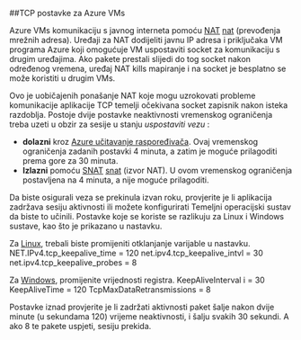 ##<a name="tcp-settings-for-azure-vms"></a>TCP postavke za Azure VMs

Azure VMs komunikaciju s javnog interneta pomoću [NAT] [ nat] (prevođenja mrežnih adresa). Uređaji za NAT dodijeliti javnu IP adresa i priključaka VM programa Azure koji omogućuje VM uspostaviti socket za komunikaciju s drugim uređajima. Ako pakete prestali slijedi do tog socket nakon određenog vremena, uređaj NAT kills mapiranje i na socket je besplatno se može koristiti u drugim VMs.

Ovo je uobičajenih ponašanje NAT koje mogu uzrokovati probleme komunikacije aplikacije TCP temelji očekivana socket zapisnik nakon isteka razdoblja. Postoje dvije postavke neaktivnosti vremenskog ograničenja treba uzeti u obzir za sesije u stanju *uspostaviti vezu* :

- **dolazni** kroz [Azure učitavanje raspoređivača][azure-lb-timeout]. Ovaj vremenskog ograničenja zadanih postavki 4 minuta, a zatim je moguće prilagoditi prema gore za 30 minuta.
- **Izlazni** pomoću [SNAT] [ snat] (izvor NAT). U ovom vremenskog ograničenja postavljena na 4 minuta, a nije moguće prilagoditi.

Da biste osigurali veza se prekinula izvan roku, provjerite je li aplikacija zadržava sesiju aktivnosti ili možete konfigurirati Temeljni operacijski sustav da biste to učinili. Postavke koje se koriste se razlikuju za Linux i Windows sustave, kao što je prikazano u nastavku.

Za [Linux][linux], trebali biste promijeniti otklanjanje varijable u nastavku.
NET.IPv4.tcp_keepalive_time = 120 net.ipv4.tcp_keepalive_intvl = 30 net.ipv4.tcp_keepalive_probes = 8
 
Za [Windows][windows], promijenite vrijednosti registra.
KeepAliveInterval i = 30 KeepAliveTime = 120 TcpMaxDataRetransmissions = 8


Postavke iznad provjerite je li zadržati aktivnosti paket šalje nakon dvije minute (u sekundama 120) vrijeme neaktivnosti, i šalju svakih 30 sekundi. A ako 8 te pakete uspjeti, sesiju prekida.

<!-- links -->
[nat]: http://computer.howstuffworks.com/nat.htm
[snat]: ../load-balancer/load-balancer-overview.md/#source-nat
[linux]: http://tldp.org/HOWTO/TCP-Keepalive-HOWTO/usingkeepalive.html
[windows]: http://blogs.technet.com/b/nettracer/archive/2010/06/03/things-that-you-may-want-to-know-about-tcp-keepalives.aspx
[azure-lb-timeout]: ../load-balancer/load-balancer-tcp-idle-timeout.md